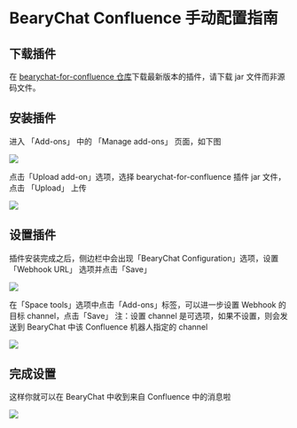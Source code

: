 # BearyChat Confluence 手动配置指南

## 下载插件

在 [bearychat-for-confluence 仓库](https://github.com/bearyinnovative/bearychat-for-confluence/releases/latest)下载最新版本的插件，请下载 jar 文件而非源码文件。

## 安装插件

进入 「Add-ons」 中的 「Manage add-ons」 页面，如下图

![](http://7jpt3p.com1.z0.glb.clouddn.com/FpoV2vs53BmFxJ4bUMY3uXavThd2)

点击「Upload add-on」选项，选择 bearychat-for-confluence 插件 jar 文件， 点击 「Upload」 上传

![](http://7jpt3p.com1.z0.glb.clouddn.com/FtK8jZxcw1zV5Ygma-PMjcrVXU0M)

## 设置插件

插件安装完成之后，侧边栏中会出现「BearyChat Configuration」选项，设置「Webhook URL」 选项并点击「Save」

![](http://7jpt3p.com1.z0.glb.clouddn.com/FlRG3pox9LghL5z_PfnD1lOwFRn8)

在「Space tools」选项中点击「Add-ons」标签，可以进一步设置 Webhook 的目标 channel，点击「Save」
注：设置 channel 是可选项，如果不设置，则会发送到 BearyChat 中该 Confluence 机器人指定的 channel

![](http://7jpt3p.com1.z0.glb.clouddn.com/FmHsY0qXjRPolWEdQ77ip5P9qpAb)

## 完成设置

这样你就可以在 BearyChat 中收到来自 Confluence 中的消息啦

![](http://7jpt3p.com1.z0.glb.clouddn.com/FtamvQN_PCWMUyjZfZ-fZDndE9e9)
